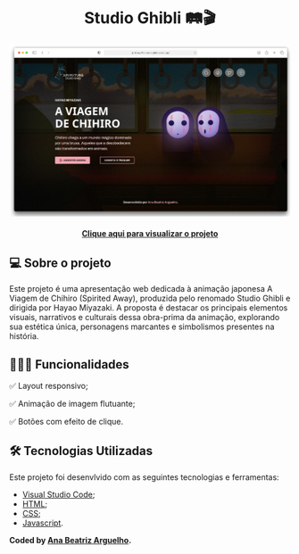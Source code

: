 <div align="center">
    <h1>Studio Ghibli 🛤️🎬</h1>
    <img src="./assets/img/preview-layout.png"/>
</div>

<h4 align="center"> 
    <a href="https://05-studio-ghibli.vercel.app/">Clique aqui para visualizar o projeto</a>
<h4>



## 💻 Sobre o projeto
Este projeto é uma apresentação web dedicada à animação japonesa A Viagem de Chihiro (Spirited Away), produzida pelo renomado Studio Ghibli e dirigida por Hayao Miyazaki. A proposta é destacar os principais elementos visuais, narrativos e culturais dessa obra-prima da animação, explorando sua estética única, personagens marcantes e simbolismos presentes na história.




## 👩🏻‍💻 Funcionalidades
✅ Layout responsivo; 

✅ Animação de imagem flutuante; 
 
✅ Botões com efeito de clique.


## 🛠️ Tecnologias Utilizadas

Este projeto foi desenvlvido com as seguintes tecnologias e ferramentas:
* [Visual Studio Code](https://code.visualstudio.com/docs);
* [HTML](https://developer.mozilla.org/en-US/docs/Web/HTML);
* [CSS](https://developer.mozilla.org/en-US/docs/Web/CSS);
* [Javascript](https://developer.mozilla.org/en-US/docs/Web/JavaScript).

**Coded by [Ana Beatriz Arguelho](https://github.com/anabeatrizarguelho).**
